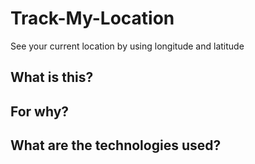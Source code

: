 # Track-My-Location
See your current location by using longitude and latitude

## What is this?
## For why?
## What are the technologies used?
